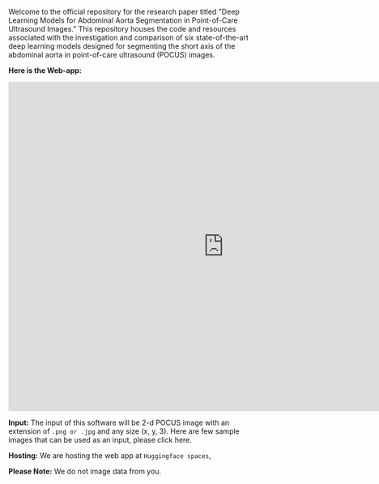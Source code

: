 

Welcome to the official repository for the research paper titled "Deep Learning Models for Abdominal Aorta Segmentation in Point-of-Care Ultrasound Images." This repository houses the code and resources associated with the investigation and comparison of six state-of-the-art deep learning models designed for segmenting the short axis of the abdominal aorta in point-of-care ultrasound (POCUS) images.

**Here is the Web-app:**

<iframe
	src="https://sumit-ai-ml-aorta-segmentation.hf.space"
	frameborder="0"
	width="850"
	height="650"
></iframe>

**Input:** The input of this software will be 2-d POCUS image with an extension of `.png or .jpg` and any size (x, y, 3). Here are few sample images that can be used as an input, please click here. 

**Hosting:** We are hosting the web app at `Huggingface spaces`,  

**Please Note:** We do not image data from you. 
